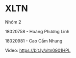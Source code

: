 # XLTN
Nhóm 2

18020758 - Hoàng Phương Linh

18020981 - Cao Cẩm Nhung

Video: https://bit.ly/xltn0901HPL
